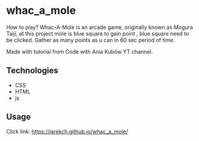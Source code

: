 # whac_a_mole
How to play?
Whac-A-Mole is an arcade game, originally known as Mogura Taiji, at this project mole is blue square to gain point ,
blue square need to be clicked.
Gather as many points as u can in 60 sec period of time.

Made with tutorial from Code with Ania Kubów YT channel.

## Technologies
- CSS 
- HTML
- js

## Usage
Click link: https://jarekch.github.io/whac_a_mole/